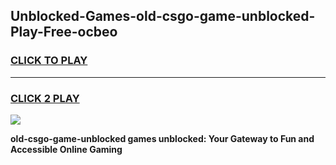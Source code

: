 
## Unblocked-Games-old-csgo-game-unblocked-Play-Free-ocbeo
<h3>
<a href="https://premium76.site?title=old-csgo-game-unblocked&ref=15A">CLICK TO PLAY</a></h3>
<hr>

<h3>
<a href="https://premium76.site?title=old-csgo-game-unblocked&ref=15A">CLICK 2 PLAY</a>
  
</h3>

<a href="https://premium76.site?title=old-csgo-game-unblocked&ref=15A"><img src="https://clearcache.store/games.png"></a>


**old-csgo-game-unblocked games unblocked: Your Gateway to Fun and Accessible Online Gaming**
